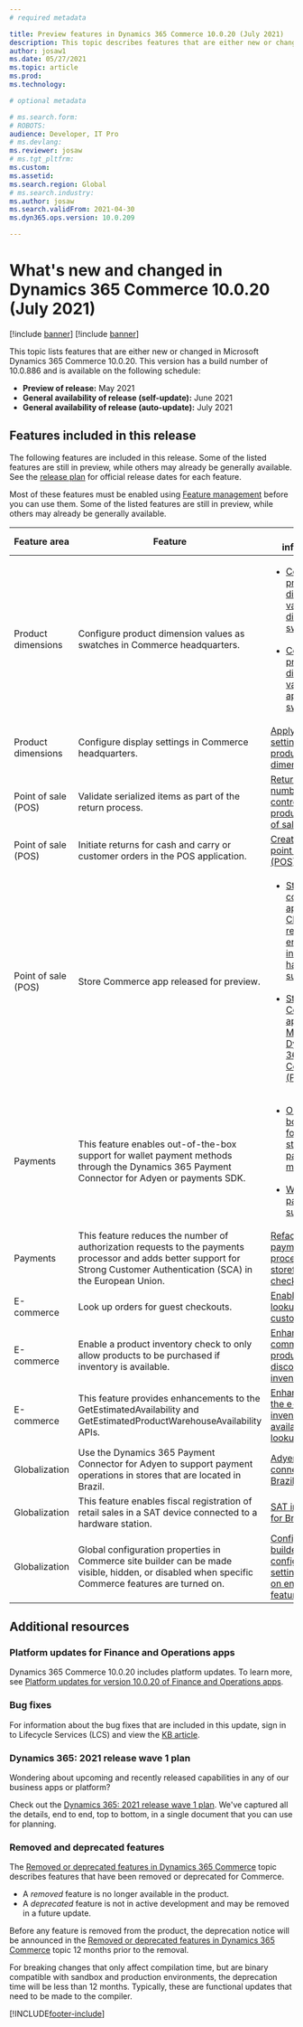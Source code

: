 ```yaml
---
# required metadata

title: Preview features in Dynamics 365 Commerce 10.0.20 (July 2021)
description: This topic describes features that are either new or changed in Dynamics 365 Commerce 10.0.20. 
author: josaw1
ms.date: 05/27/2021
ms.topic: article
ms.prod: 
ms.technology: 

# optional metadata

# ms.search.form: 
# ROBOTS: 
audience: Developer, IT Pro
# ms.devlang: 
ms.reviewer: josaw
# ms.tgt_pltfrm: 
ms.custom: 
ms.assetid: 
ms.search.region: Global
# ms.search.industry: 
ms.author: josaw
ms.search.validFrom: 2021-04-30 
ms.dyn365.ops.version: 10.0.209

---
```

# What's new and changed in Dynamics 365 Commerce 10.0.20 (July 2021)

[!include [banner](../includes/banner.md)]
[!include [banner](../includes/preview-banner.md)]

This topic lists features that are either new or changed in Microsoft Dynamics 365 Commerce 10.0.20. This version has a build number of 10.0.886 and is available on the following schedule:

- **Preview of release:** May 2021
- **General availability of release (self-update):** June 2021
- **General availability of release (auto-update):** July 2021

## Features included in this release

The following features are included in this release. Some of the listed features are still in preview, while others may already be generally available. See the [release plan](/dynamics365-release-plan/2021wave1/finance-operations/finance-operations-crossapp-capabilities/planned-features) for official release dates for each feature.

Most of these features must be enabled using [Feature management](../../fin-ops-core/fin-ops/get-started/feature-management/feature-management-overview.md) before you can use them. Some of the listed features are still in preview, while others may already be generally available.

| Feature area   | Feature                                                  | More information                                                                    |
|----------------|----------------------------------------------------------|-------------------------------------------------------------------------------------|
| Product dimensions |  Configure product dimension values as swatches in Commerce headquarters.  |  <ul><li>[Configure product dimension values to display as swatches](../dev-itpro/dimensions-swatch.md)/br></li></br><li>[Configure product dimension values to appear as swatches](../dev-itpro/dimensions-swatch.md)  |
| Product dimensions |  Configure display settings in Commerce headquarters. |  [Apply display settings for product dimensions](../dimension-settings.md) |
| Point of sale (POS) | Validate serialized items as part of the return process. | [Return serial number-controlled products in point of sale (POS)](../pos-serial-returns.md) |
| Point of sale (POS) | Initiate returns for cash and carry or customer orders in the POS application. | [Create returns in point of sale (POS)](../pos-returns.md)  |
| Point of sale (POS) | Store Commerce app released for preview. | <ul><li>[Store commerce app with Chromium rendering engine and integrated hardware support](/dynamics365/commerce/dev-itpro/store-commerce.md)</br></li></br><li>[Store Commerce app in Microsoft Dynamics 365 Commerce (Preview)](../dev-itpro/store-commerce.md)  |
| Payments  | This feature enables out-of-the-box support for wallet payment methods through the Dynamics 365 Payment Connector for Adyen or payments SDK.  |  <ul><li>[Out-of-the-box support for wallet-style payment methods](/dynamics365-release-plan/2021wave1/commerce/dynamics365-commerce/out-of-box-support-wallet-style-payment-methods.md)</br></li></br><li>[Wallet payment support](wallets.md) |
|  Payments | This feature reduces the number of authorization requests to the payments processor and adds better support for Strong Customer Authentication (SCA) in the European Union. | [Refactored payment processing in storefront checkout](/dynamics365-release-plan/2021wave1/commerce/dynamics365-commerce/refactored-payment-processing-storefront-checkout.md)  |
| E-commerce  | Look up orders for guest checkouts. | [Enable order lookup for guest customers](/dynamics365-release-plan/2021wave1/commerce/dynamics365-commerce/enable-order-lookup-guest-customers.md)   |
|   E-commerce|  Enable a product inventory check to only allow products to be purchased if inventory is available. | [Enhanced e-commerce product discovery to be inventory-aware](/dynamics365-release-plan/2021wave1/commerce/dynamics365-commerce/enhanced-e-commerce-product-discovery-be-inventory-aware.md)  |
| E-commerce  | This feature provides enhancements to the GetEstimatedAvailability and GetEstimatedProductWarehouseAvailability APIs.  | [Enhancements to the e-commerce inventory availability lookup APIs](/dynamics365-release-plan/2021wave1/commerce/dynamics365-commerce/enhancements-e-commerce-inventory-availability-lookup-apis.md)  |
| Globalization |  Use the Dynamics 365 Payment Connector for Adyen to support payment operations in stores that are located in Brazil. | [Adyen payment connector for Brazil](/dynamics365-release-plan/2021wave1/commerce/dynamics365-commerce/adyen-payment-connector-brazil.md)    |
|  Globalization |   This feature enables fiscal registration of retail sales in a SAT device connected to a hardware station. | [SAT integration for Brazil](/dynamics365-release-plan/2021wave1/commerce/dynamics365-commerce/sat-integration-brazil.md)  |
| Globalization | Global configuration properties in Commerce site builder can be made visible, hidden, or disabled when specific Commerce features are turned on.  | [Configure site builder global configuration settings based on enabled features](../e-commerce-extensibility/config-settings-for-features.md) |

## Additional resources

### Platform updates for Finance and Operations apps

Dynamics 365 Commerce 10.0.20 includes platform updates. To learn more, see [Platform updates for version 10.0.20 of Finance and Operations apps](../../fin-ops-core/dev-itpro/get-started/whats-new-platform-updates-10-0-20.md).

### Bug fixes 
For information about the bug fixes that are included in this update, sign in to Lifecycle Services (LCS) and view the [KB article](https://fix.lcs.dynamics.com/Issue/Details?bugId=575415&dbType=3&qc=762ace311d670d27275cb0b6e11d811e4222643ffccdc5681a42a580780b8337).

### Dynamics 365: 2021 release wave 1 plan

Wondering about upcoming and recently released capabilities in any of our business apps or platform?

Check out the [Dynamics 365: 2021 release wave 1 plan](/dynamics365-release-plan/2021wave1/). We've captured all the details, end to end, top to bottom, in a single document that you can use for planning.

### Removed and deprecated features

The [Removed or deprecated features in Dynamics 365 Commerce](removed-deprecated-features-commerce.md) topic describes features that have been removed or deprecated for Commerce.

- A *removed* feature is no longer available in the product.
- A *deprecated* feature is not in active development and may be removed in a future update.

Before any feature is removed from the product, the deprecation notice will be announced in the [Removed or deprecated features in Dynamics 365 Commerce](removed-deprecated-features-commerce.md) topic 12 months prior to the removal.

For breaking changes that only affect compilation time, but are binary compatible with sandbox and production environments, the deprecation time will be less than 12 months. Typically, these are functional updates that need to be made to the compiler.


[!INCLUDE[footer-include](../../includes/footer-banner.md)]

